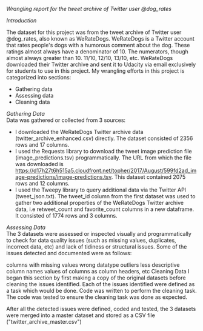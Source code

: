 *Wrangling report for the tweet archive of Twitter user @dog_rates* <br>

*Introduction* <br>

The dataset for this project was from the tweet archive of Twitter user @dog_rates, also known as WeRateDogs. WeRateDogs is a Twitter account that rates people's dogs with a humorous comment about the dog. These ratings almost always have a denominator of 10. The numerators, though almost always greater than 10. 11/10, 12/10, 13/10, etc. WeRateDogs downloaded their Twitter archive and sent it to Udacity via email exclusively for students to use in this project. My wrangling efforts in this project is categorized into sections:

- Gathering data
- Assessing data
- Cleaning data

*Gathering Data* <br>
Data was gathered or collected from 3 sources: <br>

- I downloaded the WeRateDogs Twitter archive data (twitter_archive_enhanced.csv) directly. The dataset consisted of 2356 rows and 17 columns. 
- I used the Requests library to download the tweet image prediction file (image_predictions.tsv) programmatically. The URL from which the file was downloaded is https://d17h27t6h515a5.cloudfront.net/topher/2017/August/599fd2ad_image-predictions/image-predictions.tsv. This dataset contained 2075 rows and 12 columns.
- I used the Tweepy library to query additional data via the Twitter API (tweet_json.txt). The tweet_id column from the first dataset was used to gather two additional properties of the WeRateDogs Twitter archive data, i.e retweet_count and favorite_count columns in a new dataframe. It consisted of 1774 rows and 3 columns. <br>

*Assessing Data* <br>
The 3 datasets were assessed or inspected visually and programmatically to check for data quality issues (such as missing values, duplicates, incorrect data, etc) and lack of tidiness or structural issues. Some of the issues detected and documented were as follows:

columns with missing values
wrong datatype
outliers
less descriptive column names
values of columns as column headers, etc
Cleaning Data
I began this section by first making a copy of the original datasets before cleaning the issues identified. Each of the issues identified were defined as a task which would be done. Code was written to perform the cleaning task. The code was tested to ensure the cleaning task was done as expected.

After all the detected issues were defined, coded and tested, the 3 datasets were merged into a master dataset and stored as a CSV file ("twitter_archive_master.csv")
